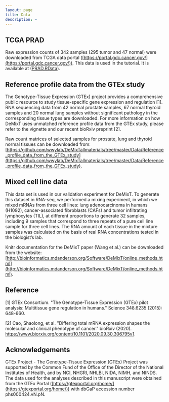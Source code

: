 ```yaml
---
layout: page
title: Data
description: ~
---
```


## TCGA PRAD
Raw expression counts of 342 samples (295 tumor and 47 normal) were downloaded from TCGA data portal ([https://portal.gdc.cancer.gov/](https://portal.gdc.cancer.gov/)). This data is used in the tutorial. It is available at ([PRAD.RData](./etc/PRAD.RData)). 


## Reference profile data from the GTEx study
The Genotype-Tissue Expression (GTEx) project provides a comprehensive public resource to study tissue-specific gene expression and regulation [1]. RNA sequencing data from 42 normal prostate samples, 67 normal thyroid samples and 20 normal lung samples without significant pathology in the corresponding tissue types are downloaded. For more information on how DeMixT uses unmatched reference profile data from the GTEx study, please refer to the vignette and our recent bioRxiv preprint [2].

Raw count matrices of selected samples for prostate, lung and thyroid normal tissues can be downloaded from: [https://github.com/wwylab/DeMixTallmaterials/tree/master/Data/Reference_profile_data_from_the_GTEx_study](https://github.com/wwylab/DeMixTallmaterials/tree/master/Data/Reference_profile_data_from_the_GTEx_study).

## Mixed cell line data
This data set is used in our validation experiment for DeMixT. To generate this dataset in RNA-seq, we performed a mixing experiment, in which we mixed mRNAs from three cell lines: lung adenocarcinoma in humans (H1092), cancer-associated fibroblasts (CAFs) and tumor infiltrating lymphocytes (TIL), at different proportions to generate 32 samples, including 9 samples that correspond to three repeats of a pure cell line sample for three cell lines. The RNA amount of each tissue in the mixture samples was calculated on the basis of real RNA concentrations tested in the biologist’s lab.

Knitr documentation for the DeMixT paper (Wang et al.) can be downloaded from the website: [http://bioinformatics.mdanderson.org/Software/DeMixT/online_methods.html](http://bioinformatics.mdanderson.org/Software/DeMixT/online_methods.html).

## Reference
[1] GTEx Consortium. "The Genotype-Tissue Expression (GTEx) pilot analysis: Multitissue gene regulation in humans." Science 348.6235 (2015): 648-660.

[2] Cao, Shaolong, et al. "Differing total mRNA expression shapes the molecular and clinical phenotype of cancer." bioRxiv (2020). https://www.biorxiv.org/content/10.1101/2020.09.30.306795v1.

## Acknowledgements
GTEx Project - The Genotype-Tissue Expression (GTEx) Project was supported by the Common Fund of the Office of the Director of the National Institutes of Health, and by NCI, NHGRI, NHLBI, NIDA, NIMH, and NINDS. The data used for the analyses described in this manuscript were obtained from the GTEx Portal ([https://gtexportal.org/home/](https://gtexportal.org/home/)) with dbGaP accession number phs000424.vN.pN.